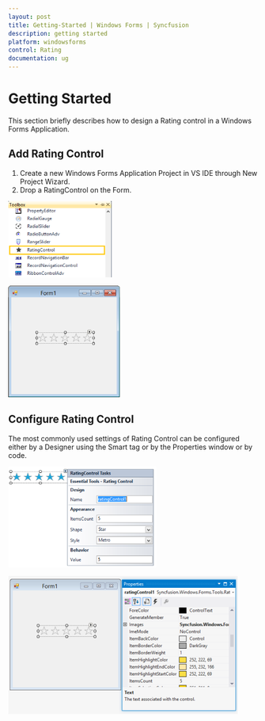 ```yaml
---
layout: post
title: Getting-Started | Windows Forms | Syncfusion
description: getting started 
platform: windowsforms
control: Rating  
documentation: ug
---
```


# Getting Started 

This section briefly describes how to design a Rating control in a Windows Forms Application.

## Add Rating Control

1. Create a new Windows Forms Application Project in VS IDE through New Project Wizard.
2. Drop a RatingControl on the Form.

![](Getting-Started_images/Getting-Started_img1.png)



![](Getting-Started_images/Getting-Started_img2.png)



## Configure Rating Control

The most commonly used settings of Rating Control can be configured either by a Designer using the Smart tag or by the Properties window or by code.

![](Getting-Started_images/Getting-Started_img3.png)



![](Getting-Started_images/Getting-Started_img4.png)



